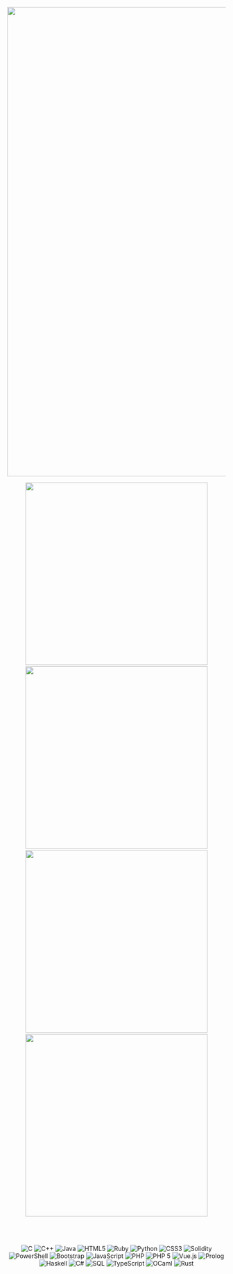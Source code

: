 <p align="center">
  <a href="https://elie.deletang.dev/">
    <img src="https://elie.deletang.dev/tron2.jpg" width="1080">
  </a>
</p>

<!-- Première ligne de 3 cartes -->
<div align="center">
  <a href="https://github.com/tetelie/jeu_devinette" style="padding: 20px;">
    <img src="https://github-readme-stats.vercel.app/api/pin/?username=tetelie&repo=jeu_devinette&theme=tokyonight" width="420">
  </a>
  <a href="https://github.com/tetelie/jeu_devinette" style="padding: 20px;">
    <img src="https://github-readme-stats.vercel.app/api/pin/?username=tetelie&repo=jeu_devinette&theme=tokyonight" width="420">
  </a>
</div>

<!-- Deuxième ligne de 3 cartes -->
<div align="center">
  <a href="https://github.com/tetelie/jeu_devinette" style="padding: 20px;">
    <img src="https://github-readme-stats.vercel.app/api/pin/?username=tetelie&repo=jeu_devinette&theme=tokyonight" width="420">
  </a>
  <a href="https://github.com/tetelie/jeu_devinette" style="padding: 20px;">
    <img src="https://github-readme-stats.vercel.app/api/pin/?username=tetelie&repo=jeu_devinette&theme=tokyonight" width="420">
  </a>
</div>

<br><br/>


<p align="center">
  <!-- C -->
  <img src="https://img.shields.io/badge/C-00599C?style=for-the-badge&logo=c&logoColor=white" alt="C">
  <!-- C++ -->
  <img src="https://img.shields.io/badge/C++-00599C?style=for-the-badge&logo=cplusplus&logoColor=white" alt="C++">
  <!-- Java -->
  <img src="https://img.shields.io/badge/Java-007396?style=for-the-badge&logo=java&logoColor=white" alt="Java">
  <!-- HTML -->
  <img src="https://img.shields.io/badge/HTML5-E34F26?style=for-the-badge&logo=html5&logoColor=white" alt="HTML5">
  <!-- Ruby -->
  <img src="https://img.shields.io/badge/Ruby-CC342D?style=for-the-badge&logo=ruby&logoColor=white" alt="Ruby">
  <!-- Python -->
  <img src="https://img.shields.io/badge/Python-3776AB?style=for-the-badge&logo=python&logoColor=white" alt="Python">
  <!-- CSS -->
  <img src="https://img.shields.io/badge/CSS3-1572B6?style=for-the-badge&logo=css3&logoColor=white" alt="CSS3">
  <!-- Solidity -->
  <img src="https://img.shields.io/badge/Solidity-363636?style=for-the-badge&logo=solidity&logoColor=white" alt="Solidity">
  <!-- PowerShell -->
  <img src="https://img.shields.io/badge/PowerShell-5391FE?style=for-the-badge&logo=powershell&logoColor=white" alt="PowerShell">
  <!-- Bootstrap -->
  <img src="https://img.shields.io/badge/Bootstrap-7952B3?style=for-the-badge&logo=bootstrap&logoColor=white" alt="Bootstrap">
  <!-- JavaScript -->
  <img src="https://img.shields.io/badge/JavaScript-F7DF1E?style=for-the-badge&logo=javascript&logoColor=black" alt="JavaScript">
  <!-- PHP -->
  <img src="https://img.shields.io/badge/PHP-777BB4?style=for-the-badge&logo=php&logoColor=white" alt="PHP">
  <!-- PHP 5 -->
  <img src="https://img.shields.io/badge/PHP%205-777BB4?style=for-the-badge&logo=php&logoColor=white" alt="PHP 5">
  <!-- Vue.js -->
  <img src="https://img.shields.io/badge/Vue.js-4FC08D?style=for-the-badge&logo=vue.js&logoColor=white" alt="Vue.js">
  <!-- Prolog -->
  <img src="https://img.shields.io/badge/Prolog-5E81AC?style=for-the-badge" alt="Prolog">
  <!-- Haskell -->
  <img src="https://img.shields.io/badge/Haskell-5D4F85?style=for-the-badge&logo=haskell&logoColor=white" alt="Haskell">
  <!-- C# -->
  <img src="https://img.shields.io/badge/C%23-239120?style=for-the-badge&logo=c-sharp&logoColor=white" alt="C#">
  <!-- SQL -->
  <img src="https://img.shields.io/badge/SQL-CC2927?style=for-the-badge&logo=microsoftsqlserver&logoColor=white" alt="SQL">
  <!-- TypeScript -->
  <img src="https://img.shields.io/badge/TypeScript-007ACC?style=for-the-badge&logo=typescript&logoColor=white" alt="TypeScript">
  <!-- OCaml -->
  <img src="https://img.shields.io/badge/OCaml-EC6813?style=for-the-badge" alt="OCaml">
  <!-- Rust -->
  <img src="https://img.shields.io/badge/Rust-000000?style=for-the-badge&logo=rust&logoColor=white" alt="Rust">
</p>


